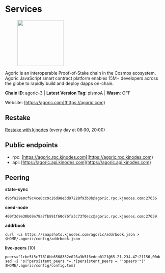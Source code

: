 # Services

<figure><img src="https://raw.githubusercontent.com/kj89/testnet_manuals/main/pingpub/logos/agoric.png" width="150" alt=""><figcaption></figcaption></figure>

Agoric is an interoperable Proof-of-Stake chain in the Cosmos ecosystem.  Agoric JavaScript smart contract platform enables 15M+ developers across the  globe to rapidly build and deploy dapps on-chain.

**Chain ID**: agoric-3 | **Latest Version Tag**: pismoA | **Wasm**: OFF

Website: [https://agoric.com](https://agoric.com)

## Restake

[Restake with kjnodes](https://restake.app/agoric/agoricvaloper1ku5sm2twlsywdrp4wz3kfwgyrtqtp0lpr3nvk8) (every day at 08:00, 20:00)
## Public endpoints

* rpc: [https://agoric.rpc.kjnodes.com](https://agoric.rpc.kjnodes.com)
* api: [https://agoric.api.kjnodes.com](https://agoric.api.kjnodes.com)

## Peering

**state-sync**

```
d9bfa29e0cf9c4ce0cc9c26d98e5d97228f93b0b@agoric.rpc.kjnodes.com:27656
```

**seed-node**

```
400f3d9e30b69e78a7fb891f60d76fa3c73f0ecc@agoric.rpc.kjnodes.com:27659
```

**addrbook**
```
curl -Ls https://snapshots.kjnodes.com/agoric/addrbook.json > $HOME/.agoric/config/addrbook.json
```

**live-peers** (10)
```
peers="1cbe5f5c77610bb6568332e026a3b516edeb0121@65.21.234.47:21156,00dc1964683a005274c39d3f347e83a5651dd923@65.21.127.159:26656,9661393350ef8224aaa620f543a7710c9af9c495@195.14.6.55:26656,71fb417c9ca941ddcd58c3d8995c18aa206c5281@35.215.33.76:26656,d03a9974f14ae380fdb7caf46ec71ce5278f0356@34.72.231.9:26656,964417b6767c62e4559988a290308cc553602e8e@142.132.132.148:31260,47c35c8137ad2098e0b2a79077fea93a530034d8@185.144.83.130:26656,2bda83f1501d30187e662c59d75ed4ffffcf8004@135.181.142.117:26656,0766444edfd39ba589004830bc73cd65ec606bd6@34.94.183.70:26656,d9bfa29e0cf9c4ce0cc9c26d98e5d97228f93b0b@144.76.163.233:27656"
sed -i 's|^persistent_peers *=.*|persistent_peers = "'$peers'"|' $HOME/.agoric/config/config.toml
```
